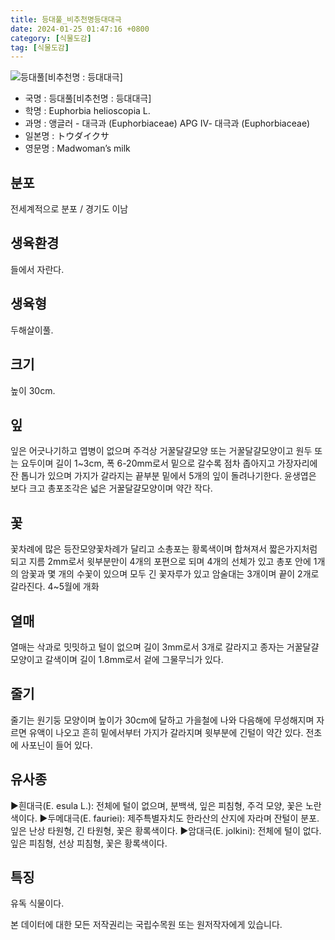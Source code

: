 ```yaml
---
title: 등대풀_비추천명등대대극
date: 2024-01-25 01:47:16 +0800
category: [식물도감]
tag: [식물도감]
---
```




![등대풀[비추천명 : 등대대극]](/fileUpload/plants/basic/Euphorbiaceae/Euphorbia/1992/1992_1_th2.JPG)
- 국명 : 등대풀[비추천명 : 등대대극]
- 학명 : Euphorbia helioscopia L.
- 과명 : 앵글러 - 대극과 (Euphorbiaceae) APG Ⅳ- 대극과 (Euphorbiaceae)
- 일본명 : トウダイクサ
- 영문명 : Madwoman’s milk


## 분포
전세계적으로 분포 / 경기도 이남
## 생육환경
들에서 자란다.
## 생육형
두해살이풀.
## 크기
높이 30cm.
## 잎
잎은 어긋나기하고 엽병이 없으며 주걱상 거꿀달걀모양 또는 거꿀달걀모양이고 원두 또는 요두이며 길이 1~3cm, 폭 6-20mm로서 밑으로 갈수록 점차 좁아지고 가장자리에 잔 톱니가 있으며 가지가 갈라지는 끝부분 밑에서 5개의 잎이 돌려나기한다. 윤생엽은 보다 크고 총포조각은 넓은 거꿀달걀모양이며 약간 작다.
## 꽃
꽃차례에 많은 등잔모양꽃차례가 달리고 소총포는 황록색이며 합쳐져서 짧은가지처럼 되고 지름 2mm로서 윗부분만이 4개의 포편으로 되며 4개의 선체가 있고 총포 안에 1개의 암꽃과 몇 개의 수꽃이 있으며 모두 긴 꽃자루가 있고 암술대는 3개이며 끝이 2개로 갈라진다. 4~5월에 개화
## 열매
열매는 삭과로 밋밋하고 털이 없으며 길이 3mm로서 3개로 갈라지고 종자는 거꿀달걀모양이고 갈색이며 길이 1.8mm로서 겉에 그물무늬가 있다.
## 줄기
줄기는 원기둥 모양이며 높이가 30cm에 달하고 가을철에 나와 다음해에 무성해지며 자르면 유액이 나오고 흔히 밑에서부터 가지가 갈라지며 윗부분에 긴털이 약간 있다. 전초에 사포닌이 들어 있다.
## 유사종
▶흰대극(E. esula L.): 전체에 털이 없으며, 분백색, 잎은 피침형, 주걱 모양, 꽃은 노란색이다.▶두메대극(E. fauriei): 제주특별자치도 한라산의 산지에 자라며 잔털이 분포. 잎은 난상 타원형, 긴 타원형, 꽃은 황록색이다.▶암대극(E. jolkini): 전체에 털이 없다. 잎은 피침형, 선상 피침형, 꽃은 황록색이다.
## 특징
유독 식물이다.






본 데이터에 대한 모든 저작권리는 국립수목원 또는 원저작자에게 있습니다.
